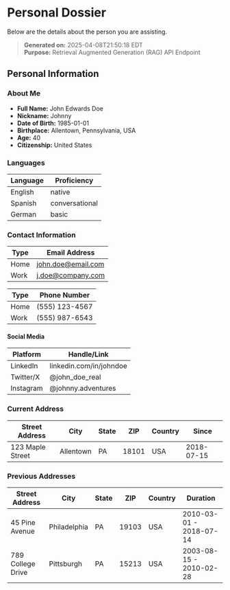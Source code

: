 # Personal Dossier

Below are the details about the person you are assisting.

> **Generated on:** 2025-04-08T21:50:18 EDT  
> **Purpose:** Retrieval Augmented Generation (RAG) API Endpoint

## Personal Information

### About Me

- **Full Name:** John Edwards Doe
- **Nickname:** Johnny
- **Date of Birth:** 1985-01-01
- **Birthplace:** Allentown, Pennsylvania, USA
- **Age:** 40
- **Citizenship:** United States

### Languages

| Language   | Proficiency       |
|------------|-------------------|
| English | native |
| Spanish | conversational |
| German | basic |

### Contact Information

| Type        | Email Address         |
|-------------|-----------------------|
| Home | john.doe@email.com |
| Work | j.doe@company.com |

| Type        | Phone Number          |
|-------------|-----------------------|
| Home | (555) 123-4567 |
| Work | (555) 987-6543 |

#### Social Media

| Platform    | Handle/Link           |
|-------------|-----------------------|
| LinkedIn | linkedin.com/in/johndoe |
| Twitter/X | @john_doe_real |
| Instagram | @johnny.adventures |

### Current Address

| Street Address       | City         | State | ZIP   | Country | Since       |
|----------------------|--------------|-------|-------|---------|-------------|
| 123 Maple Street | Allentown | PA | 18101 | USA | 2018-07-15 |

### Previous Addresses

| Street Address       | City         | State | ZIP   | Country | Duration                |
|----------------------|--------------|-------|-------|---------|-------------------------|
| 45 Pine Avenue | Philadelphia | PA | 19103 | USA | 2010-03-01 - 2018-07-14 |
| 789 College Drive | Pittsburgh | PA | 15213 | USA | 2003-08-15 - 2010-02-28 |